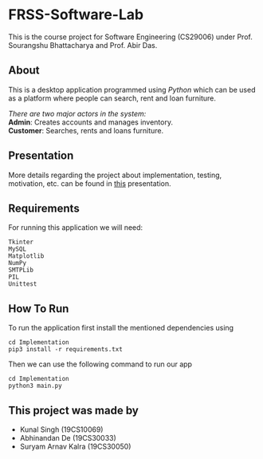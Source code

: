 # FRSS-Software-Lab
This is the course project for Software Engineering (CS29006) under Prof. Sourangshu Bhattacharya and Prof. Abir Das.

## About
This is a desktop application programmed using *Python* which can be used as a platform where people can search, rent and loan furniture. 

*There are two major actors in the system:* <br>
**Admin**: Creates accounts and manages inventory. <br>
**Customer**: Searches, rents and loans furniture.

## Presentation
More details regarding the project about implementation, testing, motivation, etc. can be found in [this](https://github.com/suryam35/Software-Lab-Project-FRSS/blob/main/FRSSPresentationFinal.pdf) presentation.

## Requirements
For running this application we will need:
```
Tkinter
MySQL
Matplotlib
NumPy
SMTPLib
PIL
Unittest
```

## How To Run
To run the application first install the mentioned dependencies using
```
cd Implementation
pip3 install -r requirements.txt
```
Then we can use the following command to run our app
```
cd Implementation
python3 main.py
```

## This project was made by
- Kunal Singh (19CS10069)
- Abhinandan De (19CS30033)
- Suryam Arnav Kalra (19CS30050)
